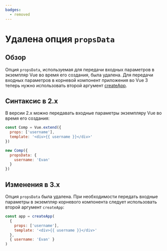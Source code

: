 ```yaml
---
badges:
  - removed
---
```


# Удалена опция `propsData` <MigrationBadges :badges="$frontmatter.badges" />

## Обзор

Опция `propsData`, используемая для передачи входных параметров в экземпляр Vue во время его создания, была удалена. Для передачи входных параметров в корневой компонент приложения во Vue 3 теперь нужно использовать второй аргумент [createApp](../../api/global-api.md#createapp).

## Синтаксис в 2.x

В версии 2.x можно передавать входные параметры экземпляру Vue во время его создания:

```js
const Comp = Vue.extend({
  props: ['username'],
  template: '<div>{{ username }}</div>'
})

new Comp({
  propsData: {
    username: 'Evan'
  }
})
```

## Изменения в 3.x

Опция `propsData` была удалена. При необходимости передать входные параметры в экземпляр корневого компонента следует использовать второй аргумент `createApp`:

```js
const app = createApp(
  {
    props: ['username'],
    template: '<div>{{ username }}</div>'
  },
  { username: 'Evan' }
)
```
